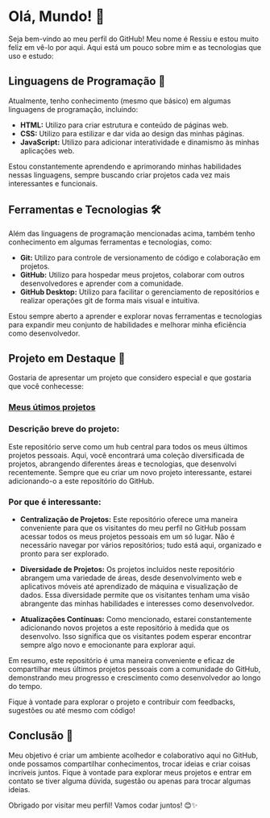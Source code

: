 # Olá, Mundo! 👋

Seja bem-vindo ao meu perfil do GitHub! Meu nome é Ressiu e estou muito feliz em vê-lo por aqui. Aqui está um pouco sobre mim e as tecnologias que uso e estudo:

## Linguagens de Programação 🚀

Atualmente, tenho conhecimento (mesmo que básico) em algumas linguagens de programação, incluindo:

- **HTML:** Utilizo para criar estrutura e conteúdo de páginas web.
- **CSS:** Utilizo para estilizar e dar vida ao design das minhas páginas.
- **JavaScript:** Utilizo para adicionar interatividade e dinamismo às minhas aplicações web.

Estou constantemente aprendendo e aprimorando minhas habilidades nessas linguagens, sempre buscando criar projetos cada vez mais interessantes e funcionais.

## Ferramentas e Tecnologias 🛠️

Além das linguagens de programação mencionadas acima, também tenho conhecimento em algumas ferramentas e tecnologias, como:

- **Git:** Utilizo para controle de versionamento de código e colaboração em projetos.
- **GitHub:** Utilizo para hospedar meus projetos, colaborar com outros desenvolvedores e aprender com a comunidade.
- **GitHub Desktop:** Utilizo para facilitar o gerenciamento de repositórios e realizar operações git de forma mais visual e intuitiva.

Estou sempre aberto a aprender e explorar novas ferramentas e tecnologias para expandir meu conjunto de habilidades e melhorar minha eficiência como desenvolvedor.

## Projeto em Destaque 🌟

Gostaria de apresentar um projeto que considero especial e que gostaria que você conhecesse:

### [Meus útimos projetos](https://github.com/Ressiu/projetos.git)

### Descrição breve do projeto:

Este repositório serve como um hub central para todos os meus últimos projetos pessoais. Aqui, você encontrará uma coleção diversificada de projetos, abrangendo diferentes áreas e tecnologias, que desenvolvi recentemente. Sempre que eu criar um novo projeto interessante, estarei adicionando-o a este repositório do GitHub.

### Por que é interessante:

- **Centralização de Projetos:** Este repositório oferece uma maneira conveniente para que os visitantes do meu perfil no GitHub possam acessar todos os meus projetos pessoais em um só lugar. Não é necessário navegar por vários repositórios; tudo está aqui, organizado e pronto para ser explorado.

- **Diversidade de Projetos:** Os projetos incluídos neste repositório abrangem uma variedade de áreas, desde desenvolvimento web e aplicativos móveis até aprendizado de máquina e visualização de dados. Essa diversidade permite que os visitantes tenham uma visão abrangente das minhas habilidades e interesses como desenvolvedor.

- **Atualizações Contínuas:** Como mencionado, estarei constantemente adicionando novos projetos a este repositório à medida que os desenvolvo. Isso significa que os visitantes podem esperar encontrar sempre algo novo e emocionante para explorar aqui.

Em resumo, este repositório é uma maneira conveniente e eficaz de compartilhar meus últimos projetos pessoais com a comunidade do GitHub, demonstrando meu progresso e crescimento como desenvolvedor ao longo do tempo.

Fique à vontade para explorar o projeto e contribuir com feedbacks, sugestões ou até mesmo com código!

## Conclusão 🎉

Meu objetivo é criar um ambiente acolhedor e colaborativo aqui no GitHub, onde possamos compartilhar conhecimentos, trocar ideias e criar coisas incríveis juntos. Fique à vontade para explorar meus projetos e entrar em contato se tiver alguma dúvida, sugestão ou apenas para trocar algumas ideias.

Obrigado por visitar meu perfil! Vamos codar juntos! 😊✨
